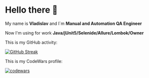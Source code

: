 # Hello there 🖖

My name is **Vladislav** and I`m **Manual and Automation QA Engineer**

Now I'm using for work **Java/jUnit5/Selenide/Allure/Lombok/Owner**


This is my GitHub activity:


[![GitHub Streak](https://github-readme-streak-stats.herokuapp.com/?user=KonKerQA)](https://git.io/streak-stats)

This is my CodeWars profile:

[![codewars](https://www.codewars.com/users/KonKerQA/badges/large)](https://www.codewars.com/users/KonKerQA)
